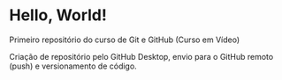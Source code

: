 # Hello, World!
 Primeiro repositório do curso de Git e GitHub (Curso em Vídeo)

Criação de repositório pelo GitHub Desktop, envio para o GitHub remoto (push) e versionamento de código.